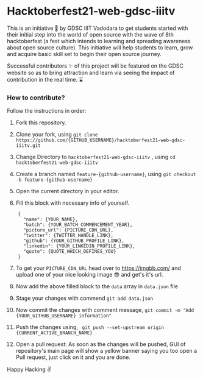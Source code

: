 # Hacktoberfest21-web-gdsc-iiitv
This is an initiative 🤟 by GDSC IIIT Vadodara to get students started with their initial step into the world of open source with the wave of 8th hacktoberfest (a fest which intends to learning and spreading awareness about open source culture). This initiative will help students to learn, grow and acquire basic skill set to begin their open source journey.

Successful contributors ✨ of this project will be featured on the GDSC website so as to bring attraction and learn via seeing the impact of contribution in the real time. ⌛

### How to contribute?

Follow the instructions in order:

1. Fork this repository.

2. Clone your fork, using
    `git clone https://github.com/{GITHUB_USERNAME}/hacktoberfest21-web-gdsc-iiitv.git`

3. Change Directory to `hacktoberfest21-web-gdsc-iiitv` , using
    `cd hacktoberfest21-web-gdsc-iiitv`

4. Create a branch named `feature-{github-username}`, using
    `git checkout -b feature-{github-username}`

5. Open the current directory in your editor.

6. Fill this block with necessary info of yourself.

```
    {
      "name": {YOUR_NAME},
      "batch": {YOUR_BATCH_COMMENCEMENT_YEAR},
      "picture_url": {PICTURE_CDN_URL},
      "twitter": {TWITTER_HANDLE_LINK},
      "github": {YOUR_GITHUB_PROFILE_LINK},
      "linkedin": {YOUR_LINKEDIN_PROFILE_LINK},
      "quote": {QUOTE_WHICH_DEFINES_YOU}
    }
```
7. To get your `PICTURE_CDN_URL` head over to https://imgbb.com/ and upload one of your nice looking image 😎 and get's it's url. 

8. Now add the above filled block to the `data` array in `data.json` file
   
9. Stage your changes with commend `git add data.json`

10. Now commit the changes with comment message,
    `git commit -m "Add {YOUR_GITHUB_USERNAME} information"`

11. Push the changes using,
    ` git push --set-upstream origin {CURRENT_ACTIVE_BRANCH_NAME}`

12. Open a pull request: As soon as the changes will be pushed, GUI of repository's main page will show a yellow banner saying you too open a Pull request, just click on it and you are done.

Happy Hacking ✌️
